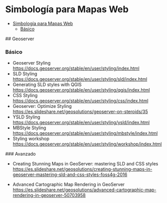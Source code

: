 # Simbología para Mapas Web

- [Simbología para Mapas Web](#simbolog%C3%ADa-para-mapas-web)
  - [Básico](#b%C3%A1sico)

## Geoserver

### Básico

- Geoserver Styling https://docs.geoserver.org/stable/en/user/styling/index.html
- SLD Styling https://docs.geoserver.org/stable/en/user/styling/sld/index.html
- Generating SLD styles with QGIS https://docs.geoserver.org/stable/en/user/styling/qgis/index.html
- CSS Styling https://docs.geoserver.org/stable/en/user/styling/css/index.html
- Geoserver: Optimize Styling https://es.slideshare.net/geosolutions/geoserver-on-steroids/35
- YSLD Styling https://docs.geoserver.org/stable/en/user/styling/ysld/index.html
- MBStyle Styling https://docs.geoserver.org/stable/en/user/styling/mbstyle/index.html
- Styling workshop https://docs.geoserver.org/stable/en/user/styling/workshop/index.html

### Avanzado

- Creating Stunning Maps in GeoServer: mastering SLD and CSS styles https://es.slideshare.net/geosolutions/creating-stunning-maps-in-geoserver-mastering-sld-and-css-styles-foss4g-2016

- Advanced Cartographic Map Rendering in GeoServer https://es.slideshare.net/geosolutions/advanced-cartographic-map-rendering-in-geoserver-50703958
